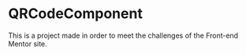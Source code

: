# QRCodeComponent
This is a project made in order to meet the challenges of the Front-end Mentor site.
